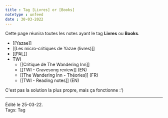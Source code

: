 ```yaml
---
title : Tag [Livres] or [Books]
notetype : unfeed
date : 30-03-2022
---
```

Cette page réunira toutes les notes ayant le tag **Livres** ou **Books**.


- [[Yazae]]
- [[Les micro-critiques de Yazae (livres)]]
- [[PAL]]
- TWI
	- [[Critique de The Wandering Inn]]
	- [[TWI - Gravesong review]] (EN)
	- [[The Wandering Inn - Théories]] (FR)
	- [[TWI - Reading notes]] (EN)

C'est pas la solution la plus propre, mais ça fonctionne :')

-----
Édité le 25-03-22.  
Tags: Tag
